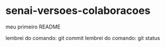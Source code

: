 # senai-versoes-colaboracoes

meu primeiro README

lembrei do comando: git commit
lembrei do comando: git status

